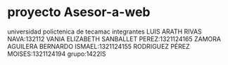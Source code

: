 # proyecto  Asesor-a-web
universidad polictenica de tecamac 
integrantes 
LUIS ARATH RIVAS NAVA:132112
VANIA ELIZABETH SANBALLET PEREZ:1321124165
ZAMORA AGUILERA BERNARDO ISMAEL:1321124155
RODRIGUEZ PÉREZ MOISES:1321124194
grupo:1422IS
 
